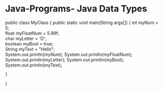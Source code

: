 # Java-Programs- Java Data Types

public class MyClass {
    public static void main(String args[]) {
      int myNum = 5;              
float myFloatNum = 5.99f;    
char myLetter = 'D';         
boolean myBool = true;       
String myText = "Hello";  
System.out.println(myNum); 
System.out.println(myFloatNum); 
System.out.println(myLetter);
System.out.println(myBool);
System.out.println(myText);

   
    }
}
